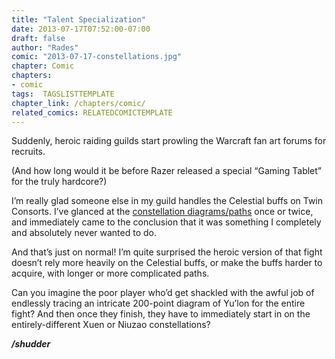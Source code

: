 ```yaml
---
title: "Talent Specialization"
date: 2013-07-17T07:52:00-07:00
draft: false
author: "Rades"
comic: "2013-07-17-constellations.jpg"
chapter: Comic
chapters:
- comic
tags:  TAGSLISTTEMPLATE
chapter_link: /chapters/comic/
related_comics: RELATEDCOMICTEMPLATE
---
```


Suddenly, heroic raiding guilds start prowling the Warcraft fan art forums for recruits.


(And how long would it be before Razer released a special “Gaming Tablet” for the truly hardcore?)


I’m really glad someone else in my guild handles the Celestial buffs on Twin Consorts. I’ve glanced at the [constellation diagrams/paths](http://lifeingroup5.com/?p=3574) once or twice, and immediately came to the conclusion that it was something I completely and absolutely never wanted to do.


And that’s just on normal! I’m quite surprised the heroic version of that fight doesn’t rely more heavily on the Celestial buffs, or make the buffs harder to acquire, with longer or more complicated paths.


Can you imagine the poor player who’d get shackled with the awful job of endlessly tracing an intricate 200-point diagram of Yu’lon for the entire fight? And then once they finish, they have to immediately start in on the entirely-different Xuen or Niuzao constellations? 


***/shudder***

